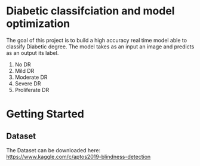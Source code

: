 # Diabetic classifciation and model optimization
The goal of this project is to build a high accuracy real time model able to classify Diabetic degree. The model takes as an input an image and predicts as an output its label. 
1. No DR
1. Mild DR
1. Moderate DR
1. Severe DR
1. Proliferate DR
# Getting Started
## Dataset
The Dataset can be downloaded here: https://www.kaggle.com/c/aptos2019-blindness-detection

